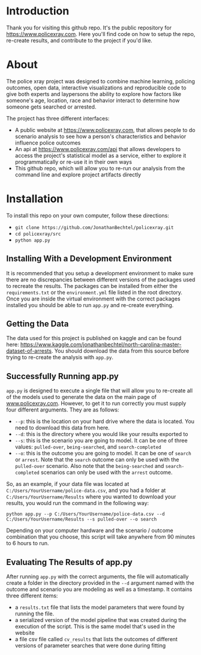 # Introduction
Thank you for visiting this github repo.  It's the public repository for https://www.policexray.com.  Here you'll find code on how to setup the repo, re-create results, and contribute to the project if you'd like.

# About
The police xray project was designed to combine machine learning, policing outcomes, open data, interactive visualizations and reproducible code to give both experts and laypersons the ability to explore how factors like someone's age, location, race and behavior interact to determine how someone gets searched or arrested.  

The project has three different interfaces:

 - A public website at https://www.policexray.com, that allows people to do scenario analysis to see how a person's characteristics and behavior influence police outcomes
 - An api at https://www.policexray.com/api that allows developers to access the project's statistical model as a service, either to explore it programmatically or re-use it in their own ways
 - This github repo, which will allow you to re-run our analysis from the command line and explore project artifacts directly

# Installation

To install this repo on your own computer, follow these directions:

 - `git clone https://github.com/JonathanBechtel/policexray.git`
 - `cd policexray/src`
 - `python app.py`

## Installing With a Development Environment

It is recommended that you setup a development environment to make sure there are no discrepancies between different versions of the packages used to recreate the results.  The packages can be installed from either the `requirements.txt` or the  `environment.yml` file listed in the root directory.  Once you are inside the virtual environment with the correct packages installed you should be able to run `app.py` and re-create everything.

## Getting the Data

The data used for this project is published on kaggle and can be found here:  https://www.kaggle.com/jonathanbechtel/north-carolina-master-dataset-of-arrests.  You should download the data from this source before trying to re-create the analysis with `app.py`.

## Successfully Running app.py

`app.py` is designed to execute a single file that will allow you to re-create all of the models used to generate the data on the main page of www.policexray.com.  However, to get it to run correctly you must supply four different arguments.  They are as follows:

 - `--p`: this is the location on your hard drive where the data is located.  You need to download this data from here.
 - `--d`: this is the directory where you would like your results exported to
 - `--s`: this is the scenario you are going to model.  It can be one of three values:  `pulled-over`, `being-searched`, and `search-completed`
 - `--o`: this is the outcome you are going to model.  It can be one of `search` or `arrest`.  Note that the `search` outcome can only be used with the `pulled-over` scenario.  Also note that the `being-searched` and `search-completed` scenarios can only be used with the `arrest` outcome.

So, as an example, if your data file was located at `C:/Users/YourUsername/police-data.csv`, and you had a folder at `C:/Users/YourUsername/Results` where you wanted to download your results, you would run the command in the following way:

`python app.py --p C:/Users/YourUsername/police-data.csv --d C:/Users/YourUsername/Results --s pulled-over --o search`

Depending on your computer hardware and the scenario / outcome combination that you choose, this script will take anywhere from 90 minutes to 6 hours to run.

## Evaluating The Results of app.py

After running `app.py` with the correct arguments, the file will automatically create a folder in the directory provided in the `--d` argument named with the outcome and scenario you are modeling as well as a timestamp.  It contains three different items:

 - a `results.txt` file that lists the model parameters that were found by running the file.
 - a serialized version of the model pipeline that was created during the execution of the script.  This is the same model that's used in the website
 - a file csv file called `cv_results` that lists the outcomes of different versions of parameter searches that were done during fitting
